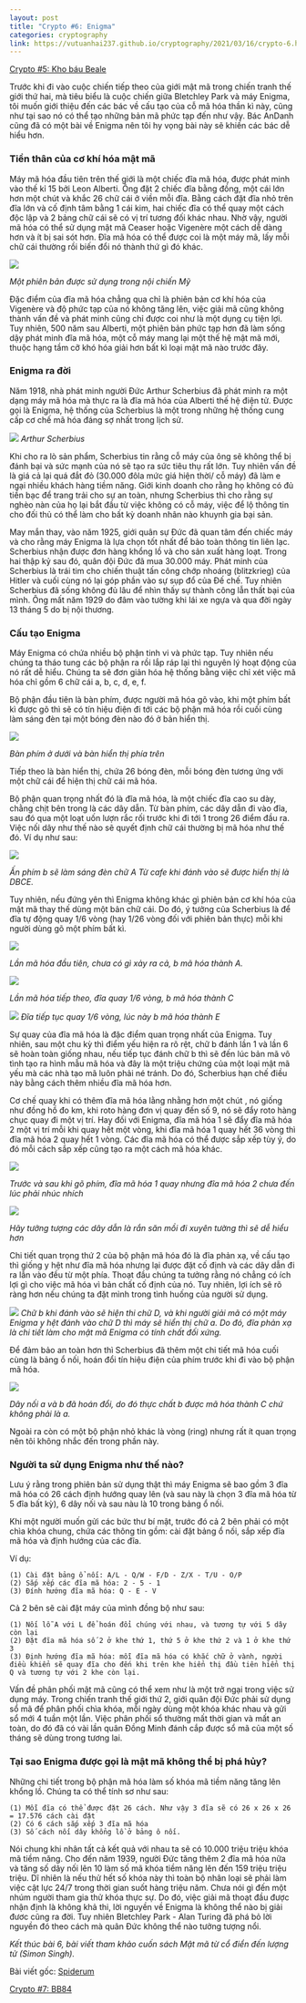 ```yaml
---
layout: post
title: "Crypto #6: Enigma"
categories: cryptography
link: https://vutuanhai237.github.io/cryptography/2021/03/16/crypto-6.html
---
```

[Crypto #5: Kho báu Beale](https://spiderum.com/bai-dang/Chien-tranh-and-lien-lac-bi-mat-ki-5-Kho-bau-Beale-bp6)

Trước khi đi vào cuộc chiến tiếp theo của giới mật mã trong chiến tranh thế giới thứ hai, mà tiêu biểu là cuộc chiến giữa Bletchley Park và máy Enigma, tôi muốn giới thiệu đến các bác về cấu tạo của cỗ mã hóa thần kì này, cũng như tại sao nó có thể tạo những bản mã phức tạp đến như vậy. Bác AnDanh cũng đã có một bài về Enigma nên tôi hy vọng bài này sẽ khiến các bác dễ hiểu hơn.

### **Tiền thân của cơ khí hóa mật mã**

Máy mã hóa đầu tiên trên thế giới là một chiếc đĩa mã hóa, được phát minh vào thế kỉ 15 bởi Leon Alberti. Ông đặt 2 chiếc đĩa bằng đồng, một cái lớn hơn một chút và khắc 26 chữ cái ở viền mỗi đĩa. Bằng cách đặt đĩa nhỏ trên đĩa lớn và cố định tâm bằng 1 cái kim, hai chiếc đĩa có thể quay một cách độc lập và 2 bảng chữ cái sẽ có vị trí tương đối khác nhau. Nhờ vậy, người mã hóa có thể sử dụng mật mã Ceaser hoặc Vigenère một cách dễ dàng hơn và ít bị sai sót hơn. Đĩa mã hóa có thể được coi là một máy mã, lấy mỗi chữ cái thường rồi biến đổi nó thành thứ gì đó khác.

![](https://s3-ap-southeast-1.amazonaws.com/images.spiderum.com/sp-images/f95b49c0a99911e88aad4335c39566eb.jpg)

*Một phiên bản được sử dụng trong nội chiến Mỹ*

Đặc điểm của đĩa mã hóa chẳng qua chỉ là phiên bản cơ khí hóa của Vigenère và độ phức tạp của nó không tăng lên, việc giải mã cũng không thành vấn đề và phát minh cũng chỉ được coi như là một dụng cụ tiện lợi. Tuy nhiên, 500 năm sau Alberti, một phiên bản phức tạp hơn đã làm sống dậy phát minh đĩa mã hóa, một cỗ máy mang lại một thế hệ mật mã mới, thuộc hạng tầm cỡ khó hóa giải hơn bất kì loại mật mã nào trước đây.

### **Enigma ra đời**

Năm 1918, nhà phát minh người Đức Arthur Scherbius đã phát minh ra một dạng máy mã hóa mà thực ra là đĩa mã hóa của Alberti thế hệ điện tử. Được gọi là Enigma, hệ thống của Scherbius là một trong những hệ thống cung cấp cơ chế mã hóa đáng sợ nhất trong lịch sử.

![](https://s3-ap-southeast-1.amazonaws.com/images.spiderum.com/sp-images/7470a7a0a9a811e89da837cab1579369.jpg)
*Arthur Scherbius*

Khi cho ra lò sản phẩm, Scherbius tin rằng cỗ máy của ông sẽ không thể bị đánh bại và sức mạnh của nó sẽ tạo ra sức tiêu thụ rất lớn. Tuy nhiên vấn đề là giá cả lại quá đắt đỏ (30.000 đôla mức giá hiện thời/ cỗ máy) đã làm e ngại nhiều khách hàng tiềm năng. Giới kinh doanh cho rằng họ không có đủ tiền bạc để trang trải cho sự an toàn, nhưng Scherbius thì cho rằng sự nghèo nàn của họ lại bắt đầu từ việc không có cỗ máy, việc để lộ thông tin cho đối thủ có thể làm cho bất kỳ doanh nhân nào khuynh gia bại sản.

May mắn thay, vào năm 1925, giới quân sự Đức đã quan tâm đến chiếc máy và cho rằng máy Enigma là lựa chọn tốt nhất để bảo toàn thông tin liên lạc. Scherbius nhận được đơn hàng khổng lồ và cho sản xuất hàng loạt. Trong hai thập kỷ sau đó, quân đội Đức đã mua 30.000 máy. Phát minh của Scherbius là trái tim cho chiến thuật tấn công chớp nhoáng (blitzkrieg) của Hitler và cuối cùng nó lại góp phần vào sự sụp đổ của Đế chế. Tuy nhiên Scherbius đã sống không đủ lâu để nhìn thấy sự thành công lẫn thất bại của mình. Ông mất năm 1929 do đâm vào tường khi lái xe ngựa và qua đời ngày 13 tháng 5 do bị nội thương.

### **Cấu tạo Enigma**

Máy Enigma có chứa nhiều bộ phận tinh vi và phức tạp. Tuy nhiên nếu chúng ta tháo tung các bộ phận ra rồi lắp ráp lại thì nguyên lý hoạt động của nó rất dễ hiểu. Chúng ta sẽ đơn giản hóa hệ thống bằng việc chỉ xét việc mã hóa chỉ gồm 6 chữ cái a, b, c, d, e, f.

Bộ phận đầu tiên là bàn phím, được người mã hóa gõ vào, khi một phím bất kì được gõ thì sẽ có tín hiệu điện đi tới các bộ phận mã hóa rồi cuối cùng làm sáng đèn tại một bóng đèn nào đó ở bản hiển thị.

![](https://s3-ap-southeast-1.amazonaws.com/images.spiderum.com/sp-images/88e98dc0a99c11e8bbf8b98b78f8d0ca.jpg)

*Bàn phím ở dưới và bàn hiển thị phía trên*

Tiếp theo là bàn hiển thị, chứa 26 bóng đèn, mỗi bóng đèn tương ứng với một chữ cái để hiện thị chữ cái mã hóa.

Bộ phận quan trọng nhất đó là đĩa mã hóa, là một chiếc đĩa cao su dày, chằng chịt bên trong là các dây dẫn. Từ bàn phím, các dây dẫn đi vào đĩa, sau đó qua một loạt uốn lượn rắc rối trước khi đi tới 1 trong 26 điểm đầu ra. Việc nối dây như thế nào sẽ quyết định chữ cái thường bị mã hóa như thế đó. Ví dụ như sau:

![](https://s3-ap-southeast-1.amazonaws.com/images.spiderum.com/sp-images/c18d1b50a99d11e8a016c56c0950c444.png)

*Ấn phím b sẽ làm sáng đèn chữ A Từ cafe khi đánh vào sẽ được hiển thị là DBCE.*

Tuy nhiên, nếu đứng yên thì Enigma không khác gì phiên bản cơ khí hóa của mật mã thay thế dùng một bản chữ cái. Do đó, ý tưởng của Scherbius là để đĩa tự động quay 1/6 vòng (hay 1/26 vòng đối với phiên bản thực) mỗi khi người dùng gõ một phím bất kì.

![](https://s3-ap-southeast-1.amazonaws.com/images.spiderum.com/sp-images/179f0880a9a011e88aad4335c39566eb.png)

*Lần mã hóa đầu tiên, chưa có gì xảy ra cả, b mã hóa thành A.*

![](https://s3-ap-southeast-1.amazonaws.com/images.spiderum.com/sp-images/f4f71d90a99f11e89da837cab1579369.png)

*Lần mã hóa tiếp theo, đĩa quay 1/6 vòng, b mã hóa thành C*

![](https://s3-ap-southeast-1.amazonaws.com/images.spiderum.com/sp-images/fc12e0f0a99f11e8bdc0d358dfa943bc.png)
*Đĩa tiếp tục quay 1/6 vòng, lúc này b mã hóa thành E*

Sự quay của đĩa mã hóa là đặc điểm quan trọng nhất của Enigma. Tuy nhiên, sau một chu kỳ thì điểm yếu hiện ra rõ rệt, chữ b đánh lần 1 và lần 6 sẽ hoàn toàn giống nhau, nếu tiếp tục đánh chữ b thì sẽ đến lúc bản mã vô tình tạo ra hình mẫu mã hóa và đây là một triệu chứng của một loại mật mã yếu mà các nhà tạo mã luôn phải né tránh. Do đó, Scherbius hạn chế điều này bằng cách thêm nhiều đĩa mã hóa hơn.

Cơ chế quay khi có thêm đĩa mã hóa lằng nhằng hơn một chút , nó giống như đồng hồ đo km, khi roto hàng đơn vị quay đến số 9, nó sẽ đẩy roto hàng chục quay đi một vị trí. Hay đối với Enigma, đĩa mã hóa 1 sẽ đẩy đĩa mã hóa 2 một vị trí mỗi khi quay hết một vòng, khi đĩa mã hóa 1 quay hết 36 vòng thì đĩa mã hóa 2 quay hết 1 vòng. Các đĩa mã hóa có thể được sắp xếp tùy ý, do đó mỗi cách sắp xếp cũng tạo ra một cách mã hóa khác.

![](https://s3-ap-southeast-1.amazonaws.com/images.spiderum.com/sp-images/f62c3040a9a111e8bbf8b98b78f8d0ca.png)

*Trước và sau khi gõ phím, đĩa mã hóa 1 quay nhưng đĩa mã hóa 2 chưa đến lúc phải nhúc nhích*

![](https://s3-ap-southeast-1.amazonaws.com/images.spiderum.com/sp-images/ffe9eeb0a9a111e89430359afdde0594.png)

*Hãy tưởng tượng các dây dẫn là rắn săn mồi đi xuyên tường thì sẽ dễ hiểu hơn*

Chi tiết quan trọng thứ 2 của bộ phận mã hóa đó là đĩa phản xạ, về cấu tạo  thì giống y hệt như đĩa mã hóa nhưng lại được đặt cố định và các dây dẫn đi ra lẫn vào đều từ một phía. Thoạt đầu chúng ta tưởng rằng nó chẳng có ích lợi gì cho việc mã hóa vì bản chất cố định của nó. Tuy nhiên, lợi ích sẽ rõ ràng hơn nếu chúng ta đặt mình trong tình huống của người sử dụng.

![](https://s3-ap-southeast-1.amazonaws.com/images.spiderum.com/sp-images/ead84c00a9a211e8bbf8b98b78f8d0ca.png)
*Chữ b khi đánh vào sẽ hiện thi chữ D, và khi người giải mã có một máy Enigma y hệt đánh vào chữ D thì máy sẽ hiển thị chữ a. Do đó, đĩa phản xạ là chi tiết làm cho mật mã Enigma có tính chất đối xứng.*

Để đảm bảo an toàn hơn thì Scherbius đã thêm một chi tiết mã hóa cuối cùng là bảng ổ nối, hoán đổi tín hiệu điện của phím trước khi đi vào bộ phận mã hóa.

![](https://s3-ap-southeast-1.amazonaws.com/images.spiderum.com/sp-images/ac3f8ed0a9a311e8bbf8b98b78f8d0ca.png)

*Dây nối a và b đã hoán đổi, do đó thực chất b được mã hóa thành C chứ không phải là a.*

Ngoài ra còn có một bộ phận nhỏ khác là vòng (ring) nhưng rất ít quan trọng nên tôi không nhắc đến trong phần này.
 
### **Người ta sử dụng Enigma như thế nào?**

Lưu ý rằng trong phiên bản sử dụng thật thì máy Enigma sẽ bao gồm 3 đĩa mã hóa có 26 cách định hướng quay lên (và sau này là chọn 3 đĩa mã hóa từ 5 đĩa bất kỳ), 6 dây nối và sau nàu là 10 trong bảng ổ nối.

Khi một người muốn gửi các bức thư bí mật, trước đó cả 2 bên phải có một chìa khóa chung, chứa các thông tin gồm: cài đặt bảng ổ nối, sắp xếp đĩa mã hóa và định hướng của các đĩa.

Ví dụ:
```
(1) Cài đặt bảng ổ nối: A/L - Q/W - F/D - Z/X - T/U - O/P
(2) Sắp xếp các đĩa mã hóa: 2 - 5 - 1
(3) Đính hướng đĩa mã hóa: Q - E - V
```
Cả 2 bên sẽ cài đặt máy của mình đồng bộ như sau:
```
(1) Nối lỗ A với L để hoán đổi chúng với nhau, và tương tự với 5 dây còn lại
(2) Đặt đĩa mã hóa số 2 ở khe thứ 1, thứ 5 ở khe thứ 2 và 1 ở khe thứ 3
(3) Định hướng đĩa mã hóa: mỗi đĩa mã hóa có khắc chữ ở vành, người điều khiển sẽ quay đĩa cho đến khi trên khe hiển thị đầu tiên hiển thị Q và tương tự với 2 khe còn lại.
```
Vấn đề phân phối mật mã cũng có thể xem như là một trở ngại trong việc sử dụng máy. Trong chiến tranh thế giới thứ 2, giới quân đội Đức phải sử dụng sổ mã để phân phối chìa khóa, mỗi ngày dùng một khóa khác nhau và gửi sổ mới 4 tuần một lần. Việc phân phối sổ thường mất thời gian và mất an toàn, do đó đã có vài lần quân Đồng Minh đánh cắp được sổ mã của một số tháng sẽ dùng trong tương lai.

### **Tại sao Enigma được gọi là mật mã không thể bị phá hủy?**

Những chi tiết trong bộ phận mã hóa làm số khóa mã tiềm năng tăng lên khổng lồ. Chúng ta có thể tính sơ như sau:
```
(1) Mỗi đĩa có thể được đặt 26 cách. Như vậy 3 đĩa sẽ có 26 x 26 x 26 = 17.576 cách cài đặt
(2) Có 6 cách sắp xếp 3 đĩa mã hóa
(3) Số cách nối dây khổng lồ ở bảng ô nối.
```
Nói chung khi nhân tất cả kết quả với nhau ta sẽ có 10.000 triệu triệu khóa mã tiềm năng. Cho đến năm 1939, người Đức tăng thêm 2 đĩa mã hóa nữa và tăng số dây nối lên 10 làm số mã khóa tiềm năng lên đến 159 triệu triệu triệu. Dĩ nhiên là nếu thử hết số khóa này thì toàn bộ nhân loại sẽ phải làm việc cật lực 24/7 trong thời gian suốt hàng triệu năm. Chưa nói gì đến một nhúm người tham gia thử khóa thực sự. Do đó, việc giải mã thoạt đầu được nhận định là không khả thi, lời nguyền về Enigma là không thể nào bị giải đươc cũng ra đời. Tuy nhiên Bletchley Park - Alan Turing đã phá bỏ lời nguyền đó theo cách mà quân Đức không thể nào tưởng tượng nổi.
 
*Kết thúc bài 6, bài viết tham khảo cuốn sách Mật mã từ cổ điển đến lượng tử (Simon Singh).*

Bài viết gốc: [Spiderum](https://spiderum.com/bai-dang/Chien-tranh-va-lien-lac-bi-mat-ki-6-Enigma-bpt)

[Crypto #7: BB84](https://spiderum.com/bai-dang/Co-Cach-Nao-De-Trao-Doi-Thu-Tinh-Ma-Khong-The-Bi-Doc-Trom-c4d)

